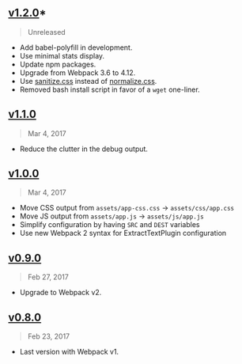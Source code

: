 ## [v1.2.0]*
> Unreleased

- Add babel-polyfill in development.
- Use minimal stats display.
- Update npm packages.
- Upgrade from Webpack 3.6 to 4.12.
- Use [sanitize.css] instead of [normalize.css].
- Removed bash install script in favor of a `wget` one-liner.

[sanitize.css]: https://yarn.pm/sanitize.css
[normalize.css]: https://yarn.pm/normalize.css
[v1.2.0]: https://github.com/rstacruz/webpack-starter-kit/compare/v1.1.0...v1.2.0

## [v1.1.0]
> Mar  4, 2017

- Reduce the clutter in the debug output.

[v1.1.0]: https://github.com/rstacruz/webpack-starter-kit/compare/v1.0.0...v1.1.0

## [v1.0.0]
> Mar  4, 2017

- Move CSS output from `assets/app-css.css` → `assets/css/app.css`
- Move JS output from `assets/app.js` → `assets/js/app.js`
- Simplify configuration by having `SRC` and `DEST` variables
- Use new Webpack 2 syntax for ExtractTextPlugin configuration

[v1.0.0]: https://github.com/rstacruz/webpack-starter-kit/compare/v0.9.0...v1.0.0

## [v0.9.0]
> Feb 27, 2017

- Upgrade to Webpack v2.

[v0.9.0]: https://github.com/rstacruz/webpack-starter-kit/compare/v0.8.0...v0.9.0


## [v0.8.0]
> Feb 23, 2017

- Last version with Webpack v1.

[v0.8.0]: https://github.com/rstacruz/webpack-starter-kit/tree/v0.8.0

